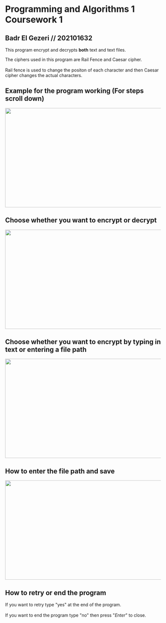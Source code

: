 # Programming and Algorithms 1 Coursework 1
## Badr El Gezeri // 202101632

This program encrypt and decrypts **both** text and text files.

The ciphers used in this program are Rail Fence and Caesar cipher. <br> <br/>
Rail fence is used to change the positon of each character and then Caesar cipher changes the actual characters.


## Example for the program working (For steps scroll down)
<img src="https://github.com/Coventry-TKH/coursework-1-BadrElGezeri/blob/main/Gifs/Encrypt%20example.gif" width="552" height="320"/>

## Choose whether you want to encrypt or decrypt
<img src="https://github.com/Coventry-TKH/coursework-1-BadrElGezeri/blob/main/Gifs/Encrypt%20or%20decrypt.gif" width="552" height="320"/>

## Choose whether you want to encrypt by typing in text or entering a file path
<img src="https://github.com/Coventry-TKH/coursework-1-BadrElGezeri/blob/main/Gifs/text%20or%20file.gif" width="552" height="320"/>

## How to enter the file path and save
<img src="https://github.com/Coventry-TKH/coursework-1-BadrElGezeri/blob/main/Gifs/encrypting%20from%20file.gif" width="552" height="320"/>


## How to retry or end the program
If you want to retry type "yes" at the end of the program. <br> <br/>
If you want to end the program type "no" then press "*Enter*" to close.
